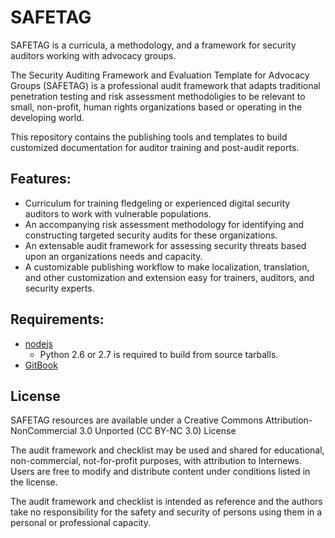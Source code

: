 # SAFETAG

SAFETAG is a curricula, a methodology, and a framework for security auditors working with advocacy groups. 

The Security Auditing Framework and Evaluation Template for Advocacy Groups (SAFETAG) is a professional audit framework that adapts traditional penetration testing and risk assessment methodoligies to be relevant to small, non-profit, human rights organizations based or operating in the developing world. 

This repository contains the publishing tools and templates to build customized documentation for auditor training and post-audit reports.

## Features:

  * Curriculum for training fledgeling or experienced digital security auditors to work with vulnerable populations.
  * An accompanying risk assessment methodology for identifying and constructing targeted security audits for these organizations.
  * An extensable audit framework for assessing security threats based upon an organizations needs and capacity.
  * A customizable publishing workflow to make localization, translation, and other customization and extension easy for trainers, auditors, and security experts.


## Requirements:

  * [nodejs](http://nodejs.org/download/)
    * Python 2.6 or 2.7 is required to build from source tarballs.
  * [GitBook](https://www.gitbook.io/)


## License

SAFETAG resources are available under a Creative Commons Attribution-NonCommercial 3.0 Unported (CC BY-NC 3.0) License

The audit framework and checklist may be used and shared for educational, non-commercial, not-for-profit purposes, with attribution to Internews. Users are free to modify and distribute content under conditions listed in the license.

The audit framework and checklist is intended as reference and the authors take no responsibility for the safety and security of persons using them in a personal or professional capacity. 
